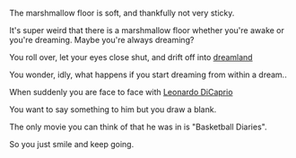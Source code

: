The marshmallow floor is soft, and thankfully not very sticky.

It's super weird that there is a marshmallow floor whether you're awake or you're dreaming. Maybe you're always
dreaming?

You roll over, let your eyes close shut, and drift off into [dreamland](../dream/dream.md)

You wonder, idly, what happens if you start dreaming from within a dream..

When suddenly you are face to face with [Leonardo DiCaprio](./dream-ception/dream-ception.md)

You want to say something to him but you draw a blank.

The only movie you can think of that he was in is "Basketball Diaries".

So you just smile and keep going.